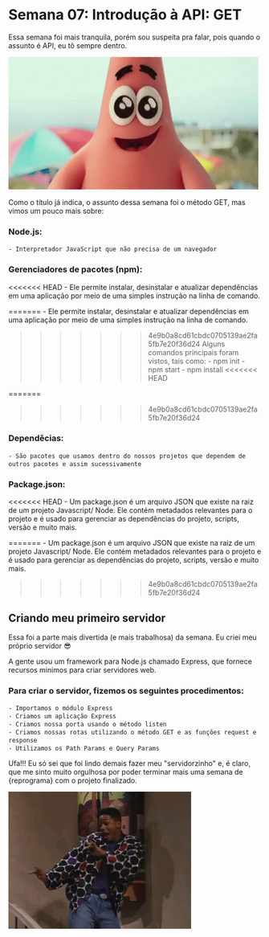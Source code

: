 # Semana 07: Introdução à API: GET

Essa semana foi mais tranquila, porém sou suspeita pra falar, pois quando o assunto é API, eu tô sempre dentro.

![gif "shy"](img/shy.gif)

Como o título já indica, o assunto dessa semana foi o método GET, mas vimos um pouco mais sobre:

### Node.js:
	- Interpretador JavaScript que não precisa de um navegador

### Gerenciadores de pacotes (npm):
<<<<<<< HEAD
	- Ele permite instalar, desinstalar e atualizar dependências em uma aplicação por meio de uma simples
	instrução na linha de comando. 

=======
	- Ele permite instalar, desinstalar e atualizar dependências em uma aplicação por meio de uma 
	simples instrução na linha de comando.
	
>>>>>>> 4e9b0a8cd61cbdc0705139ae2fa5fb7e20f36d24
	Alguns comandos principais foram vistos, tais como:
		- npm init
		- npm start
		- npm install
<<<<<<< HEAD
	
=======

		
>>>>>>> 4e9b0a8cd61cbdc0705139ae2fa5fb7e20f36d24
### Dependêcias:
	- São pacotes que usamos dentro do nossos projetos que dependem de outros pacotes e assim sucessivamente
	
### Package.json:
<<<<<<< HEAD
	- Um package.json é um arquivo JSON que existe na raiz de um projeto Javascript/ Node. 
	Ele contém metadados relevantes para o projeto e é usado para gerenciar as dependências do projeto,
	scripts, versão e muito mais.

=======
	- Um package.json é um arquivo JSON que existe na raiz de um projeto Javascript/ Node. Ele contém 
	metadados relevantes para o projeto e é usado para gerenciar as dependências do projeto, scripts, versão e muito mais.
>>>>>>> 4e9b0a8cd61cbdc0705139ae2fa5fb7e20f36d24

## Criando meu primeiro servidor

Essa foi a parte mais divertida (e mais trabalhosa) da semana. Eu criei meu próprio servidor :sunglasses:

A gente usou um framework para Node.js chamado Express, que fornece recursos minimos para criar servidores web. 

### Para criar o servidor, fizemos os seguintes procedimentos:
	- Importamos o módulo Express
	- Criamos um aplicação Express
	- Criamos nossa porta usando o método listen
	- Criamos nossas rotas utilizando o método GET e as funções request e response
	- Utilizamos os Path Params e Query Params

Ufa!!! 
Eu só sei que foi lindo demais fazer meu "servidorzinho" e, é claro, que me sinto muito orgulhosa por poder
terminar mais uma semana de {reprograma} com o projeto finalizado.

![gif "happy"](img/happy.gif)
